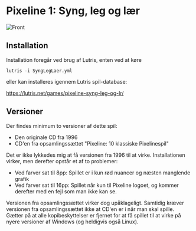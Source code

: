 #  Pixeline 1: Syng, leg og lær

![Front](front.png)

## Installation

Installation foregår ved brug af Lutris, enten ved at køre

`
lutris -i SyngLegLaer.yml
`

eller kan installeres igennem Lutris spil-database:

https://lutris.net/games/pixeline-syng-leg-og-lr/

## Versioner

Der findes minimum to versioner af dette spil:
  - Den originale CD fra 1996
  - CD'en fra opsamlingssættet "Pixeline: 10 klassiske Pixelinespil"

Det er ikke lykkedes mig at få versionen fra 1996 til at virke. Installationen virker, men derefter opstår et af to problemer:

  - Ved farver sat til 8pp: Spillet er i kun rød nuancer og næsten manglende grafik
  - Ved farver sat til 16pp: Spillet når kun til Pixeline logoet, og kommer derefter med en fejl som man ikke kan se.

Versionen fra opsamlingssættet virker dog upåklageligt. Samtidig kræver versionen fra opsamlingssættet ikke at CD'en er i når man skal spille. Gætter på at alle kopibeskyttelser er fjernet for at få spillet til at virke på nyere versioner af Windows (og heldigvis også Linux).

